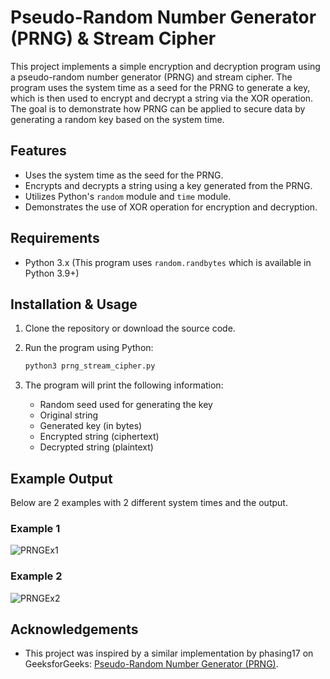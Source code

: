 # Pseudo-Random Number Generator (PRNG) & Stream Cipher
This project implements a simple encryption and decryption program using a pseudo-random number generator (PRNG) and stream cipher. The program uses the system time as a seed for the PRNG to generate a key, which is then used to encrypt and decrypt a string via the XOR operation. The goal is to demonstrate how PRNG can be applied to secure data by generating a random key based on the system time.

## Features
- Uses the system time as the seed for the PRNG.
- Encrypts and decrypts a string using a key generated from the PRNG.
- Utilizes Python's `random` module and `time` module.
- Demonstrates the use of XOR operation for encryption and decryption.


## Requirements
- Python 3.x (This program uses `random.randbytes` which is available in Python 3.9+)

## Installation & Usage

1. Clone the repository or download the source code.
2. Run the program using Python:

   ```bash
   python3 prng_stream_cipher.py
   ```

3. The program will print the following information:
    - Random seed used for generating the key
    - Original string
    - Generated key (in bytes)
    - Encrypted string (ciphertext)
    - Decrypted string (plaintext)

## Example Output
Below are 2 examples with 2 different system times and the output.

### Example 1 
![PRNGEx1](https://github.com/user-attachments/assets/0dc43451-6011-41e8-8305-3b464dd3e650)


### Example 2
![PRNGEx2](https://github.com/user-attachments/assets/92254c90-72f5-4470-9c07-c9a7f4c69112)


## Acknowledgements

- This project was inspired by a similar implementation by phasing17 on GeeksforGeeks: [Pseudo-Random Number Generator (PRNG)](https://www.geeksforgeeks.org/pseudo-random-number-generator-prng/).



